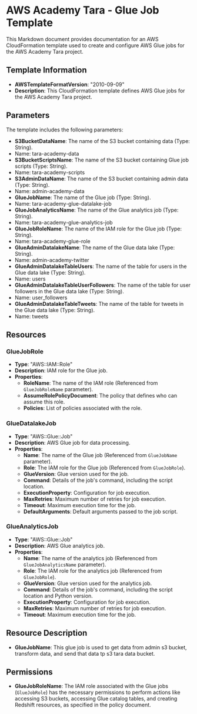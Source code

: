 # AWS Academy Tara - Glue Job Template

This Markdown document provides documentation for an AWS CloudFormation template used to create and configure AWS Glue jobs for the AWS Academy Tara project.

## Template Information

- **AWSTemplateFormatVersion**: "2010-09-09"
- **Description**: This CloudFormation template defines AWS Glue jobs for the AWS Academy Tara project.

## Parameters

The template includes the following parameters:

- **S3BucketDataName**: The name of the S3 bucket containing data (Type: String).
- Name: tara-academy-data
- **S3BucketScriptsName**: The name of the S3 bucket containing Glue job scripts (Type: String).
- Name: tara-academy-scripts
- **S3AdminDataName**: The name of the S3 bucket containing admin data (Type: String).
- Name: admin-academy-data
- **GlueJobName**: The name of the Glue job (Type: String).
- Name: tara-academy-glue-datalake-job
- **GlueJobAnalyticsName**: The name of the Glue analytics job (Type: String).
- Name: tara-academy-glue-analytics-job
- **GlueJobRoleName**: The name of the IAM role for the Glue job (Type: String).
- Name: tara-academy-glue-role
- **GlueAdminDatalakeName**: The name of the Glue data lake (Type: String).
- Name: admin-academy-twitter
- **GlueAdminDatalakeTableUsers**: The name of the table for users in the Glue data lake (Type: String).
- Name: users
- **GlueAdminDatalakeTableUserFollowers**: The name of the table for user followers in the Glue data lake (Type: String).
- Name: user_followers
- **GlueAdminDatalakeTableTweets**: The name of the table for tweets in the Glue data lake (Type: String).
- Name: tweets

## Resources

### GlueJobRole

- **Type**: "AWS::IAM::Role"
- **Description**: IAM role for the Glue job.
- **Properties**:
  - **RoleName**: The name of the IAM role (Referenced from `GlueJobRoleName` parameter).
  - **AssumeRolePolicyDocument**: The policy that defines who can assume this role.
  - **Policies**: List of policies associated with the role.

### GlueDatalakeJob

- **Type**: "AWS::Glue::Job"
- **Description**: AWS Glue job for data processing.
- **Properties**:
  - **Name**: The name of the Glue job (Referenced from `GlueJobName` parameter).
  - **Role**: The IAM role for the Glue job (Referenced from `GlueJobRole`).
  - **GlueVersion**: Glue version used for the job.
  - **Command**: Details of the job's command, including the script location.
  - **ExecutionProperty**: Configuration for job execution.
  - **MaxRetries**: Maximum number of retries for job execution.
  - **Timeout**: Maximum execution time for the job.
  - **DefaultArguments**: Default arguments passed to the job script.

### GlueAnalyticsJob

- **Type**: "AWS::Glue::Job"
- **Description**: AWS Glue analytics job.
- **Properties**:
  - **Name**: The name of the analytics job (Referenced from `GlueJobAnalyticsName` parameter).
  - **Role**: The IAM role for the analytics job (Referenced from `GlueJobRole`).
  - **GlueVersion**: Glue version used for the analytics job.
  - **Command**: Details of the job's command, including the script location and Python version.
  - **ExecutionProperty**: Configuration for job execution.
  - **MaxRetries**: Maximum number of retries for job execution.
  - **Timeout**: Maximum execution time for the job.

## Resource Description

- **GlueJobName**: This glue job is used to get data from admin s3 bucket, transform data,
and send that data tp s3 tara data bucket.

## Permissions

- **GlueJobRoleName**: The IAM role associated with the Glue jobs (`GlueJobRole`) has the necessary permissions to perform actions like accessing S3 buckets, accessing Glue catalog tables, and creating Redshift resources, as specified in the policy document.
